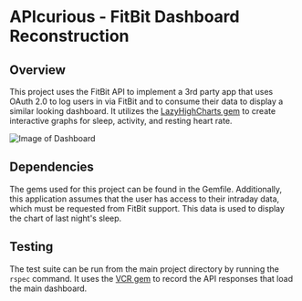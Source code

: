 # APIcurious - FitBit Dashboard Reconstruction

## Overview

This project uses the FitBit API to implement a 3rd party app that uses OAuth 2.0 to log users in via FitBit and to consume their data to display a similar looking dashboard. It utilizes the [LazyHighCharts gem](https://github.com/michelson/lazy_high_charts) to create interactive graphs for sleep, activity, and resting heart rate.

![Image of Dashboard](/app/assets/images/APIcurious_dashboard.png)

## Dependencies

The gems used for this project can be found in the Gemfile. Additionally, this application assumes that the user has access to their intraday data, which must be requested from FitBit support. This data is used to display the chart of last night's sleep.

## Testing

The test suite can be run from the main project directory by running the `rspec` command. It uses the [VCR gem](https://github.com/vcr/vcr) to record the API responses that load the main dashboard.

